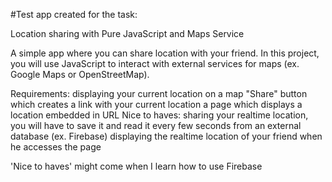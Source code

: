 #Test app created for the task:

Location sharing with Pure JavaScript and Maps Service

A simple app where you can share location with your friend. In this project, you will use JavaScript to interact with external services for maps (ex. Google Maps or OpenStreetMap).

Requirements:
displaying your current location on a map
"Share" button which creates a link with your current location
a page which displays a location embedded in URL
Nice to haves:
sharing your realtime location, you will have to save it and read it every few seconds from an external database (ex. Firebase)
displaying the realtime location of your friend when he accesses the page

'Nice to haves' might come when I learn how to use Firebase